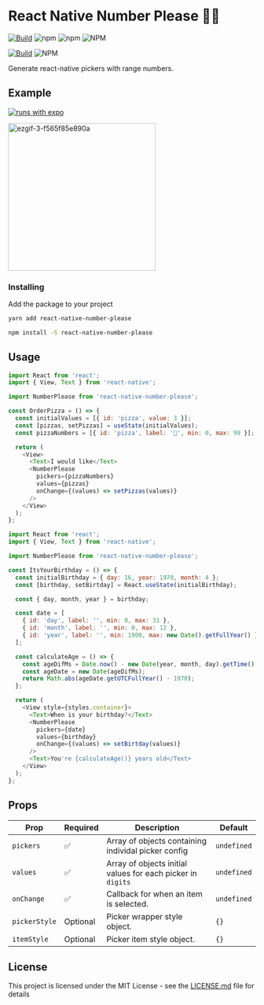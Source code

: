 # React Native Number Please 🙏🏽

[![Build](https://circleci.com/gh/thebiltheory/react-native-number-please/tree/master.svg?style=shield)](https://app.circleci.com/pipelines/github/thebiltheory/react-native-number-please) ![npm](https://img.shields.io/npm/v/react-native-number-please?color=%236820FE) ![npm](https://img.shields.io/npm/dm/react-native-number-please) ![NPM](https://img.shields.io/npm/l/react-native-number-please)

[![Build](https://circleci.com/gh/thebiltheory/react-native-number-please.svg?style=shield)](https://app.circleci.com/pipelines/github/thebiltheory/react-native-number-please) ![NPM](https://img.shields.io/npm/l/react-native-number-please)


Generate react-native pickers with range numbers.

## Example

[![runs with expo](https://img.shields.io/badge/Runs%20with%20Expo-4630EB.svg?style=flat-square&logo=EXPO&labelColor=f3f3f3&logoColor=000)](https://snack.expo.io/@thebiltheory/react-native-number-please)

<img src="https://i.ibb.co/0GkCZnz/ezgif-3-f565f85e890a.gif" alt="ezgif-3-f565f85e890a" width="300px" border="0">

### Installing

Add the package to your project

```bash
yarn add react-native-number-please

npm install -S react-native-number-please
```

## Usage

```javascript
import React from 'react';
import { View, Text } from 'react-native';

import NumberPlease from 'react-native-number-please';

const OrderPizza = () => {
  const initialValues = [{ id: 'pizza', value: 3 }];
  const [pizzas, setPizzas] = useState(initialValues);
  const pizzaNumbers = [{ id: 'pizza', label: '🍕', min: 0, max: 99 }];

  return (
    <View>
      <Text>I would like</Text>
      <NumberPlease
        pickers={pizzaNumbers}
        values={pizzas}
        onChange={(values) => setPizzas(values)}
      />
    </View>
  );
};
```

```javascript
import React from 'react';
import { View, Text } from 'react-native';

import NumberPlease from 'react-native-number-please';

const ItsYourBirthday = () => {
  const initialBirthday = { day: 16, year: 1970, month: 4 };
  const [birthday, setBirtday] = React.useState(initialBirthday);

  const { day, month, year } = birthday;

  const date = [
    { id: 'day', label: '', min: 0, max: 31 },
    { id: 'month', label: '', min: 0, max: 12 },
    { id: 'year', label: '', min: 1900, max: new Date().getFullYear() },
  ];

  const calculateAge = () => {
    const ageDifMs = Date.now() - new Date(year, month, day).getTime();
    const ageDate = new Date(ageDifMs);
    return Math.abs(ageDate.getUTCFullYear() - 1970);
  };

  return (
    <View style={styles.container}>
      <Text>When is your birthday?</Text>
      <NumberPlease
        pickers={date}
        values={birthday}
        onChange={(values) => setBirtday(values)}
      />
      <Text>You're {calculateAge()} years old</Text>
    </View>
  );
};
```

## Props

| Prop          | Required | Description                                                 | Default     |
| ------------- | -------- | ----------------------------------------------------------- | ----------- |
| `pickers`     | ✅       | Array of objects containing individal picker config         | `undefined` |
| `values`      | ✅       | Array of objects initial values for each picker in `digits` | `undefined` |
| `onChange`    | ✅       | Callback for when an item is selected.                      | `undefined` |
| `pickerStyle` | Optional | Picker wrapper style object.                                | `{}`        |
| `itemStyle`   | Optional | Picker item style object.                                   | `{}`        |

## License

This project is licensed under the MIT License - see the [LICENSE.md](LICENSE.md) file for details
